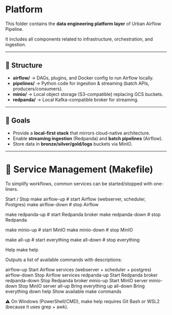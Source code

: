 # Platform

This folder contains the **data engineering platform layer** of Urban Airflow Pipeline.

It includes all components related to infrastructure, orchestration, and ingestion.

---

## 📂 Structure
- **airflow/** → DAGs, plugins, and Docker config to run Airflow locally.
- **pipelines/** → Python code for ingestion & streaming (batch APIs, producers/consumers).
- **minio/** → Local object storage (S3-compatible) replacing GCS buckets.
- **redpanda/** → Local Kafka-compatible broker for streaming.

---

## 🚀 Goals
- Provide a **local-first stack** that mirrors cloud-native architecture.
- Enable **streaming ingestion** (Redpanda) and **batch pipelines** (Airflow).
- Store data in **bronze/silver/gold/logs** buckets via MinIO.

---

# 🚀 Service Management (Makefile)

To simplify workflows, common services can be started/stopped with one-liners.

Start / Stop
make airflow-up     # start Airflow (webserver, scheduler, Postgres)
make airflow-down   # stop Airflow

make redpanda-up    # start Redpanda broker
make redpanda-down  # stop Redpanda

make minio-up       # start MinIO
make minio-down     # stop MinIO

make all-up         # start everything
make all-down       # stop everything

Help
make help


Outputs a list of available commands with descriptions:

airflow-up      Start Airflow services (webserver + scheduler + postgres)
airflow-down    Stop Airflow services
redpanda-up     Start Redpanda broker
redpanda-down   Stop Redpanda broker
minio-up        Start MinIO server
minio-down      Stop MinIO server
all-up          Bring everything up
all-down        Bring everything down
help            Show available make commands


⚠️ On Windows (PowerShell/CMD), make help requires Git Bash or WSL2 (because it uses grep + awk).